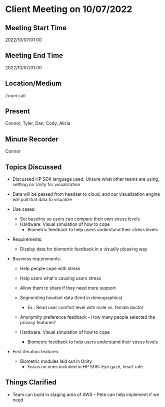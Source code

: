 # Client Meeting on 10/07/2022
## Meeting Start Time

2022/10/07/01:00

## Meeting End Time

2022/10/07/01:00

## Location/Medium

Zoom call

## Present

Connor, Tyler, Dan, Cody, Alicia

## Minute Recorder

Connor

## Topics Discussed

* Discussed HP SDK language used: Unsure what other teams are using, settling on Unity for visualization
* Data will be passed from headset to cloud, and our visualization engine will pull that data to visualize

* Use cases:
  * Set baseline so users can compare their own stress levels
  * Hardware: Visual simulation of how to cope
    * Biometric feedback to help users understand their stress levels

* Requirements:
  * Display data for biometric feedback in a visually pleasing way

* Business requirements:
  
  * Help people cope with stress
  * Help users what's causing users stress
  * Allow them to share if they need more support

  * Segmenting headset data (feed in demographics)
    * Ex.: Read user comfort level with male vs. female doctor

  * Anonymity preference feedback - How many people selected the privacy features?

  * Hardware: Visual simulation of how to cope
    * Biometric feedback to help users understand their stress levels

* First iteration features:
  * Biometric modules laid out in Unity
    * Focus on ones included in HP SDK: Eye gaze, heart rate


## Things Clarified
* Team can build in staging area of AWS - Pete can help implement if we need
